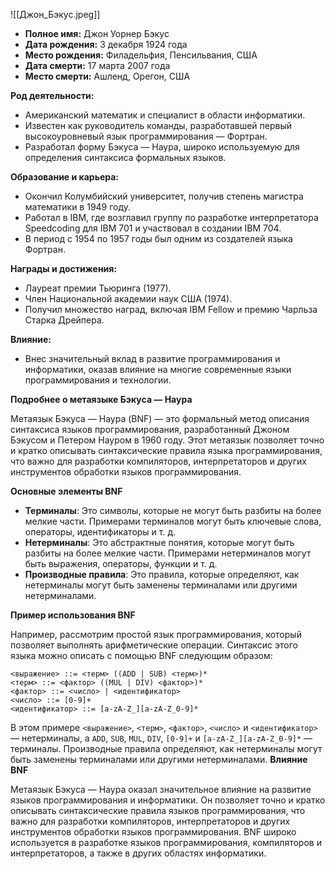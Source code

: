 ![[Джон_Бэкус.jpeg]]
- **Полное имя:** Джон Уорнер Бэкус
- **Дата рождения:** 3 декабря 1924 года
- **Место рождения:** Филадельфия, Пенсильвания, США
- **Дата смерти:** 17 марта 2007 года
- **Место смерти:** Ашленд, Орегон, США

**Род деятельности:**
- Американский математик и специалист в области информатики.
- Известен как руководитель команды, разработавшей первый высокоуровневый язык программирования — Фортран.
- Разработал форму Бэкуса — Наура, широко используемую для определения синтаксиса формальных языков.

**Образование и карьера:**

- Окончил Колумбийский университет, получив степень магистра математики в 1949 году.
- Работал в IBM, где возглавил группу по разработке интерпретатора Speedcoding для IBM 701 и участвовал в создании IBM 704.
- В период с 1954 по 1957 годы был одним из создателей языка Фортран.

**Награды и достижения:**

- Лауреат премии Тьюринга (1977).
- Член Национальной академии наук США (1974).
- Получил множество наград, включая IBM Fellow и премию Чарльза Старка Дрейпера.

**Влияние:**

- Внес значительный вклад в развитие программирования и информатики, оказав влияние на многие современные языки программирования и технологии.






**Подробнее о метаязыке Бэкуса — Наура**

Метаязык Бэкуса — Наура (BNF) — это формальный метод описания синтаксиса языков программирования, разработанный Джоном Бэкусом и Петером Науром в 1960 году. Этот метаязык позволяет точно и кратко описывать синтаксические правила языка программирования, что важно для разработки компиляторов, интерпретаторов и других инструментов обработки языков программирования.

**Основные элементы BNF**

- **Терминалы**: Это символы, которые не могут быть разбиты на более мелкие части. Примерами терминалов могут быть ключевые слова, операторы, идентификаторы и т. д.
- **Нетерминалы**: Это абстрактные понятия, которые могут быть разбиты на более мелкие части. Примерами нетерминалов могут быть выражения, операторы, функции и т. д.
- **Производные правила**: Это правила, которые определяют, как нетерминалы могут быть заменены терминалами или другими нетерминалами.

**Пример использования BNF**

Например, рассмотрим простой язык программирования, который позволяет выполнять арифметические операции. Синтаксис этого языка можно описать с помощью BNF следующим образом:
```
<выражение> ::= <терм> ((ADD | SUB) <терм>)*
<терм> ::= <фактор> ((MUL | DIV) <фактор>)*
<фактор> ::= <число> | <идентификатор>
<число> ::= [0-9]+
<идентификатор> ::= [a-zA-Z_][a-zA-Z_0-9]*
```
В этом примере `<выражение>`, `<терм>`, `<фактор>`, `<число>` и `<идентификатор>` — нетерминалы, а `ADD`, `SUB`, `MUL`, `DIV`, `[0-9]+` и `[a-zA-Z_][a-zA-Z_0-9]*` — терминалы. Производные правила определяют, как нетерминалы могут быть заменены терминалами или другими нетерминалами.
**Влияние BNF**

Метаязык Бэкуса — Наура оказал значительное влияние на развитие языков программирования и информатики. Он позволяет точно и кратко описывать синтаксические правила языков программирования, что важно для разработки компиляторов, интерпретаторов и других инструментов обработки языков программирования. BNF широко используется в разработке языков программирования, компиляторов и интерпретаторов, а также в других областях информатики.